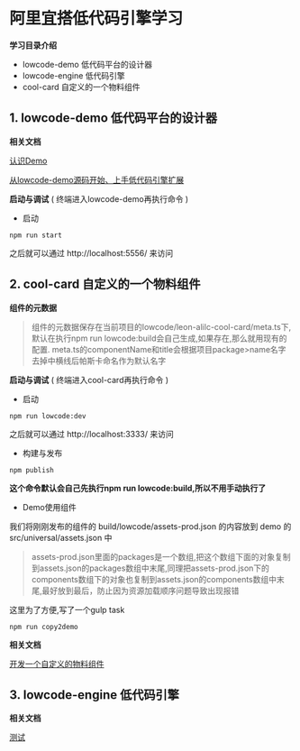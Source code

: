 # 阿里宜搭低代码引擎学习

**学习目录介绍**
- lowcode-demo 低代码平台的设计器
- lowcode-engine 低代码引擎
- cool-card 自定义的一个物料组件

## 1. lowcode-demo 低代码平台的设计器

**相关文档**

[认识Demo](https://www.yuque.com/lce/doc/lhggxn#AJz92)

[从lowcode-demo源码开始、上手低代码引擎扩展](https://www.yuque.com/lce/xhk5hf/dhwqp1)


**启动与调试** ( 终端进入lowcode-demo再执行命令 )

- 启动
```
npm run start
```
之后就可以通过 http://localhost:5556/ 来访问




## 2. cool-card 自定义的一个物料组件

**组件的元数据**
> 组件的元数据保存在当前项目的lowcode/leon-alilc-cool-card/meta.ts下,默认在执行npm run lowcode:build会自己生成,如果存在,那么就用现有的配置.
> meta.ts的componentName和title会根据项目package>name名字去掉中横线后帕斯卡命名作为默认名字


**启动与调试** ( 终端进入cool-card再执行命令 )

- 启动
```
npm run lowcode:dev
```
之后就可以通过 http://localhost:3333/ 来访问

- 构建与发布
```
npm publish
```
**这个命令默认会自己先执行npm run lowcode:build,所以不用手动执行了**

- Demo使用组件

我们将刚刚发布的组件的 build/lowcode/assets-prod.json 的内容放到 demo 的 src/universal/assets.json 中
> assets-prod.json里面的packages是一个数组,把这个数组下面的对象复制到assets.json的packages数组中末尾,同理把assets-prod.json下的components数组下的对象也复制到assets.json的components数组中末尾,最好放到最后，防止因为资源加载顺序问题导致出现报错

这里为了方便,写了一个gulp task
```
npm run copy2demo
```


**相关文档**

[开发一个自定义的物料组件](https://www.yuque.com/lce/doc/lhggxn#lpmpl)

## 3. lowcode-engine 低代码引擎

**相关文档**

[测试](./lowcode-engine/abc.json)
